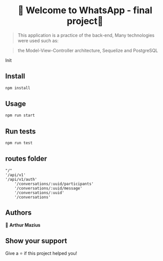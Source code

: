 <h1 align="center">👋 Welcome to WhatsApp - final project👋</h1>

> This application is a practice of the back-end,
Many technologies were used such as:

>the Model-View-Controller architecture,
Sequelize and PostgreSQL

Init

## Install

```sh
npm install
```

## Usage

```sh
npm run start
```

## Run tests

```sh
npm run test
```
## routes folder
    
```shell
"/"
'/api/v1'
'/api/v1/auth'
    '/conversations/:uuid/participants'
    '/conversations/:uuid/message'
    '/conversations/:uuid'
    '/conversations'
```

## Authors

👤 **Arthur Mazius**


## Show your support

Give a ⭐️ if this project helped you!
